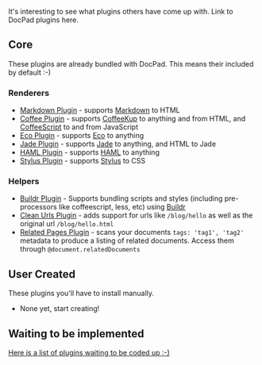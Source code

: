 It's interesting to see what plugins others have come up with. Link to DocPad plugins here.

## Core

These plugins are already bundled with DocPad. This means their included by default :-)

### Renderers

- [Markdown Plugin](https://github.com/balupton/docpad/blob/master/lib/plugins/renderers/markdown.plugin.coffee) - supports [Markdown](ttp://daringfireball.net/projects/markdown/basics) to HTML
- [Coffee Plugin](https://github.com/balupton/docpad/blob/master/lib/plugins/renderers/coffee.plugin.coffee) - supports [CoffeeKup](http://coffeekup.org/) to anything and from HTML, and [CoffeeScript](http://jashkenas.github.com/coffee-script/) to and from JavaScript
- [Eco Plugin](https://github.com/balupton/docpad/blob/master/lib/plugins/renderers/eco.plugin.coffee) - supports [Eco](https://github.com/sstephenson/eco) to anything
- [Jade Plugin](https://github.com/balupton/docpad/blob/master/lib/plugins/renderers/jade.plugin.coffee) - supports [Jade](http://jade-lang.com/) to anything, and HTML to Jade
- [HAML Plugin](https://github.com/balupton/docpad/blob/master/lib/plugins/renderers/haml.plugin.coffee) - supports [HAML](http://haml-lang.com/) to anything
- [Stylus Plugin](https://github.com/balupton/docpad/blob/master/lib/plugins/renderers/stylus.plugin.coffee) - supports [Stylus](http://learnboost.github.com/stylus/) to CSS

### Helpers

- [Buildr Plugin](https://github.com/balupton/docpad/blob/master/lib/plugins/helpers/buildr.plugin.coffee) - Supports bundling scripts and styles (including pre-processors like coffeescript, less, etc) using [Buildr](https://github.com/balupton/buildr.npm)
- [Clean Urls Plugin](https://github.com/balupton/docpad/blob/master/lib/plugins/helpers/cleanurls.plugin.coffee) - adds support for urls like `/blog/hello` as well as the original url `/blog/hello.html`
- [Related Pages Plugin](https://github.com/balupton/docpad/blob/master/lib/plugins/helpers/relations.plugin.coffee) - scans your documents `tags: 'tag1', 'tag2'` metadata to produce a listing of related documents. Access them through `@document.relatedDocuments`


## User Created

These plugins you'll have to install manually.

- None yet, start creating!


## Waiting to be implemented

[Here is a list of plugins waiting to be coded up :-)](https://github.com/balupton/docpad/issues?labels=plugin&sort=created&direction=desc&state=open&page=1)